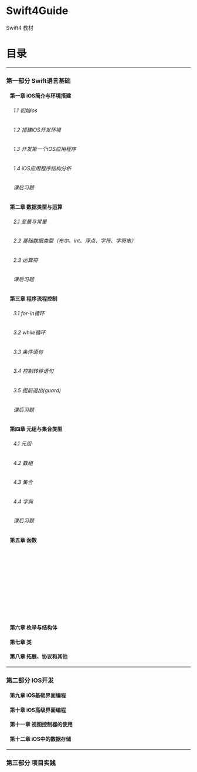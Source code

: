 # Swift4Guide
Swift4 教材

# 目录
---
### 第一部分 Swift语言基础
#### &nbsp;&nbsp; 第一章 iOS简介与环境搭建
###### &nbsp;&nbsp;&nbsp;&nbsp;&nbsp;1.1 初始ios
###### &nbsp;&nbsp;&nbsp;&nbsp;&nbsp;1.2 搭建iOS开发环境
###### &nbsp;&nbsp;&nbsp;&nbsp;&nbsp;1.3 开发第一个iOS应用程序
###### &nbsp;&nbsp;&nbsp;&nbsp;&nbsp;1.4 iOS应用程序结构分析
###### &nbsp;&nbsp;&nbsp;&nbsp;&nbsp;课后习题
#### &nbsp;&nbsp; 第二章 数据类型与运算
###### &nbsp;&nbsp;&nbsp;&nbsp;&nbsp;2.1 变量与常量
###### &nbsp;&nbsp;&nbsp;&nbsp;&nbsp;2.2 基础数据类型（布尔、int、浮点、字符、字符串）
###### &nbsp;&nbsp;&nbsp;&nbsp;&nbsp;2.3 运算符
###### &nbsp;&nbsp;&nbsp;&nbsp;&nbsp;课后习题
#### &nbsp;&nbsp; 第三章 程序流程控制
###### &nbsp;&nbsp;&nbsp;&nbsp;&nbsp;3.1 for-in循环
###### &nbsp;&nbsp;&nbsp;&nbsp;&nbsp;3.2 while循环
###### &nbsp;&nbsp;&nbsp;&nbsp;&nbsp;3.3 条件语句
###### &nbsp;&nbsp;&nbsp;&nbsp;&nbsp;3.4 控制转移语句
###### &nbsp;&nbsp;&nbsp;&nbsp;&nbsp;3.5 提前退出(guard)
###### &nbsp;&nbsp;&nbsp;&nbsp;&nbsp;课后习题
#### &nbsp;&nbsp; 第四章 元组与集合类型
###### &nbsp;&nbsp;&nbsp;&nbsp;&nbsp;4.1 元组
###### &nbsp;&nbsp;&nbsp;&nbsp;&nbsp;4.2 数组
###### &nbsp;&nbsp;&nbsp;&nbsp;&nbsp;4.3 集合
###### &nbsp;&nbsp;&nbsp;&nbsp;&nbsp;4.4 字典
###### &nbsp;&nbsp;&nbsp;&nbsp;&nbsp;课后习题
#### &nbsp;&nbsp; 第五章 函数
###### &nbsp;&nbsp;&nbsp;
###### &nbsp;&nbsp;&nbsp;
###### &nbsp;&nbsp;&nbsp;
###### &nbsp;&nbsp;&nbsp;
#### &nbsp;&nbsp; 第六章 枚举与结构体
#### &nbsp;&nbsp; 第七章 类
#### &nbsp;&nbsp; 第八章 拓展、协议和其他
---
### 第二部分 IOS开发
#### &nbsp;&nbsp; 第九章 iOS基础界面编程
#### &nbsp;&nbsp; 第十章 iOS高级界面编程
#### &nbsp;&nbsp; 第十一章 视图控制器的使用
#### &nbsp;&nbsp; 第十二章 iOS中的数据存储  
---
### 第三部分 项目实践
